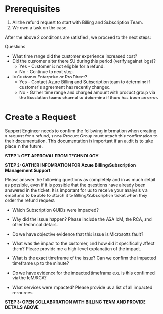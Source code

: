 # Prerequisites
1. All the refund request to start with Billing and Subscription Team. 
1. We own a task on the case. 

After the above 2 conditions are satisfied , we proceed to the next steps:  


Questions 

- What time range did the customer experience increased cost?
- Did the customer alter there SU during this period (verify against logs)?
  - Yes - Customer is not eligible for a refund.
  - No - Continue to next step.
- Is Customer Enterprise or Pro Direct?
  - Yes - Contact Azure Billing and Subscription team to determine if customer's agreement has recently changed.
  - No  - Gather time range and charged amount with product group via the Escalation teams channel to determine if there has been an error.

# Create a Request

Support Engineer needs to confirm the following information when creating a request for a refund, since Product Group must attach this confirmation to their documentation. This documentation is important if an audit is to take place in the future. 

**STEP 1: GET APPROVAL FROM TECHNOLOGY**

**STEP 2: GATHER INFOMRATION FOR Azure Billing/Subscription Management Support**

Please answer the following questions as completely and in as much detail as possible, even if it is possible that the questions have already been answered in the ticket. It is important for us to receive your analysis via email and to be able to attach it to Billing/Subscription ticket when they order the refund request. 


-	Which Subscription GUIDs were impacted?

-	Why did the issue happen? Please include the ASA IcM, the RCA, and other technical details.

-	Do we have objective evidence that this issue is Microsofts fault?

-	What was the impact to the customer, and how did it specifically affect them? Please provide me a high-level explanation of the impact.

-	What is the exact timeframe of the issue? Can we confirm the impacted timeframe up to the minute? 

-	Do we have evidence for the impacted timeframe e.g. is this confirmed via the IcM/RCA? 

-	What services were impacted? Please provide us a list of all impacted resources.

**STEP 3: OPEN COLLABORATION WITH BILLING TEAM AND PROVIDE DETAILS ABOVE**


 